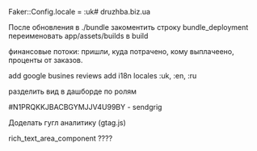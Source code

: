 Faker::Config.locale = :uk# druzhba.biz.ua

После обновления в ./bundle закоментить строку bundle_deployment
переименовать app/assets/builds в build

финансовые потоки: пришли, куда потрачено, кому выплачеено, проценты от заказов.

add google busines reviews
add i18n locales :uk, :en, :ru

разделить вид в дашборде по ролям

#N1PRQKKJBACBGYMJJV4U99BY - sendgrig

Доделать гугл аналитику (gtag.js)

rich_text_area_component ????